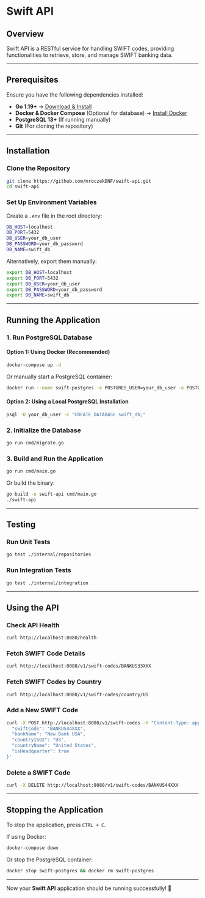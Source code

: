 # Swift API

## **Overview**
Swift API is a RESTful service for handling SWIFT codes, providing functionalities to retrieve, store, and manage SWIFT banking data.

---

## **Prerequisites**
Ensure you have the following dependencies installed:

- **Go 1.19+** → [Download & Install](https://go.dev/dl/)
- **Docker & Docker Compose** (Optional for database) → [Install Docker](https://docs.docker.com/get-docker/)
- **PostgreSQL 13+** (If running manually)
- **Git** (For cloning the repository)

---

## **Installation**
### **Clone the Repository**
```sh
git clone https://github.com/mroczekDNF/swift-api.git
cd swift-api
```

### **Set Up Environment Variables**
Create a `.env` file in the root directory:

```sh
DB_HOST=localhost
DB_PORT=5432
DB_USER=your_db_user
DB_PASSWORD=your_db_password
DB_NAME=swift_db
```

Alternatively, export them manually:

```sh
export DB_HOST=localhost
export DB_PORT=5432
export DB_USER=your_db_user
export DB_PASSWORD=your_db_password
export DB_NAME=swift_db
```

---

## **Running the Application**

### **1. Run PostgreSQL Database**
#### **Option 1: Using Docker (Recommended)**
```sh
docker-compose up -d
```
Or manually start a PostgreSQL container:
```sh
docker run --name swift-postgres -e POSTGRES_USER=your_db_user -e POSTGRES_PASSWORD=your_db_password -e POSTGRES_DB=swift_db -p 5432:5432 -d postgres:13
```

#### **Option 2: Using a Local PostgreSQL Installation**
```sh
psql -U your_db_user -c "CREATE DATABASE swift_db;"
```

### **2. Initialize the Database**
```sh
go run cmd/migrate.go
```

### **3. Build and Run the Application**
```sh
go run cmd/main.go
```
Or build the binary:
```sh
go build -o swift-api cmd/main.go
./swift-api
```

---

## **Testing**
### **Run Unit Tests**
```sh
go test ./internal/repositories
```

### **Run Integration Tests**
```sh
go test ./internal/integration
```

---

## **Using the API**
### **Check API Health**
```sh
curl http://localhost:8080/health
```

### **Fetch SWIFT Code Details**
```sh
curl http://localhost:8080/v1/swift-codes/BANKUS33XXX
```

### **Fetch SWIFT Codes by Country**
```sh
curl http://localhost:8080/v1/swift-codes/country/US
```

### **Add a New SWIFT Code**
```sh
curl -X POST http://localhost:8080/v1/swift-codes -H "Content-Type: application/json" -d '{
  "swiftCode": "BANKUS44XXX",
  "bankName": "New Bank USA",
  "countryISO2": "US",
  "countryName": "United States",
  "isHeadquarter": true
}'
```

### **Delete a SWIFT Code**
```sh
curl -X DELETE http://localhost:8080/v1/swift-codes/BANKUS44XXX
```

---

## **Stopping the Application**
To stop the application, press `CTRL + C`.

If using Docker:
```sh
docker-compose down
```
Or stop the PostgreSQL container:
```sh
docker stop swift-postgres && docker rm swift-postgres
```

---

Now your **Swift API** application should be running successfully! 🚀
